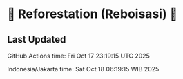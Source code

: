 
# 🌳 Reforestation (Reboisasi) 🌲

## Last Updated

GitHub Actions time: Fri Oct 17 23:19:15 UTC 2025

Indonesia/Jakarta time: Sat Oct 18 06:19:15 WIB 2025
